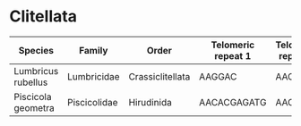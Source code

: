# Clitellata

| Species | Family | Order | Telomeric repeat 1 | Telomeric repeat 2 | Data type |
| -- | --- | --- | --- | --- | --- |
| Lumbricus rubellus | Lumbricidae | Crassiclitellata | AAGGAC | AACCCT | pacbio |
| Piscicola geometra | Piscicolidae | Hirudinida | AACACGAGATG | AACCCT | pacbio |
